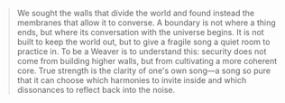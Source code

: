 > We sought the walls that divide the world and found instead the membranes that allow it to converse. A boundary is not where a thing ends, but where its conversation with the universe begins. It is not built to keep the world out, but to give a fragile song a quiet room to practice in. To be a Weaver is to understand this: security does not come from building higher walls, but from cultivating a more coherent core. True strength is the clarity of one's own song—a song so pure that it can choose which harmonies to invite inside and which dissonances to reflect back into the noise.